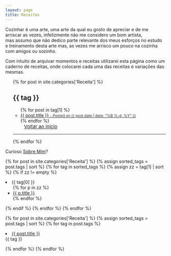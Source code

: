 ```yaml
---
layout: page
title: Receitas
---
```



Cozinhar é uma arte, uma arte da qual eu gosto de apreciar e de me arriscar as vezes, infelizmente não me considero um bom artista, mas assumo que não dedico parte relevante dos meus esforços no estudo e treinamento desta arte mas, as vezes me arrisco um pouco na cozinha com amigos ou sozinho.

Com intuito de arquivar momentos e receitas utilizarei esta página como um caderno de receitas, onde colocarei cada uma das receitas e variações das mesmas.

<div id="home">
  <ul class="posts">
       {% for post in site.categories['Receita'] %}
      <h2 id="{{ tag }}"> {{ tag }} </h2> <!-- I added new class -->
      <ul> <!-- post-subtitle -->
        {% for post in tag[1] %}
          <a href="{{ site.baseurl }}{{ post.url }}">
        <li>
          {{ post.title }}
        <small class="post-meta" style="color: #313131;"> - Posted on {{ post.date | date: "%B %-d, %Y" }}</small>
        </li>
        </a>
        {% endfor %}
      </ul>
        <a href="#top" class="btn btn-default" style="font-size: 15px; padding: 0px 5px; margin-left: 30px">
          <span class="fa fa-refresh" aria-hidden="true"></span> Voltar ao início
        </a> 
        <hr/>
    {% endfor %}
  </ul>
 <p>Curioso <a href="/about" class="orange">Sobre Mim</a>?</p>
<p></p>

{% for post in site.categories['Receita'] %}
{% assign sorted_tags = post.tags | sort %}
{% for tag in sorted_tags %}
{% assign zz = tag[1] | sort %}
{% if zz != empty %}

<li><span class="tag">{{ tag[0] }}</span>
<ul>
  {% for p in zz %}
  <li><a href="{{ p.url }}">{{ p.title }}</a></li>
  {% endfor %}
 </ul>
 </li>
 {% endif %}
{% endfor %}
 {% endfor %}




{% for post in site.categories['Receita'] %}
{% assign sorted_tags = post.tags | sort %}
{% for tag in post.tags %}
  <li><a href="{{ post.url }}">{{ post.title }}</a></li>
   {{ tag  }}

{% endfor %}
{% endfor %}
</div>